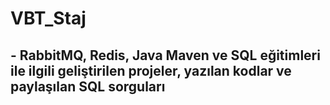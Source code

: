 # VBT_Staj

## - RabbitMQ, Redis, Java Maven ve SQL eğitimleri ile ilgili geliştirilen projeler, yazılan kodlar ve paylaşılan SQL sorguları
